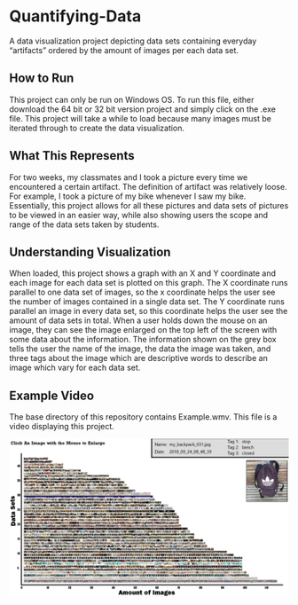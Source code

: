 # Quantifying-Data
A data visualization project depicting data sets containing everyday “artifacts” ordered by the amount of images per each data set.

## How to Run
This project can only be run on Windows OS. To run this file, either download the 64 bit or 32 bit version project and simply click on the .exe file. This project will take a while to load because many images must be iterated through to create the data visualization.

## What This Represents
For two weeks, my classmates and I took a picture every time we encountered a certain artifact. The definition of artifact was relatively loose. For example, I took a picture of my bike whenever I saw my bike. Essentially, this project allows for all these pictures and data sets of pictures to be viewed in an easier way, while also showing users the scope and range of the data sets taken by students. 

## Understanding Visualization
When loaded, this project shows a graph with an X and Y coordinate and each image for each data set is plotted on this graph. The X coordinate runs parallel to one data set of images, so the x coordinate helps the user see the number of images contained in a single data set. The Y coordinate runs parallel an image in every data set, so this coordinate helps the user see the amount of data sets in total. When a user holds down the mouse on an image, they can see the image enlarged on the top left of the screen with some data about the information. The information shown on the grey box tells the user the name of the image, the data the image was taken, and three tags about the image which are descriptive words to describe an image which vary for each data set.

## Example Video
The base directory of this repository contains Example.wmv. This file is a video displaying this project.

![](ExampleImage.png)
